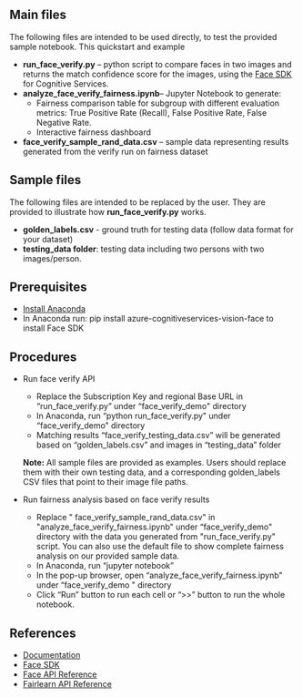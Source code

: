 ## Main files
The following files are intended to be used directly, to test the provided sample notebook. 
This quickstart and example 
* **run_face_verify.py** – python script to compare faces in two images and returns the match confidence score for the images, using the [Face SDK](https://docs.microsoft.com/en-us/python/api/azure-cognitiveservices-vision-face/?view=azure-python) for Cognitive Services.
* **analyze_face_verify_fairness.ipynb**– Jupyter Notebook to generate:
  * Fairness comparison table for subgroup with different evaluation metrics: True Positive Rate (Recall), False Positive Rate, False Negative Rate.
  * Interactive fairness dashboard
* **face_verify_sample_rand_data.csv** – sample data representing results generated from the verify run on fairness dataset

## Sample files
The following files are intended to be replaced by the user. They are provided to illustrate how **run_face_verify.py** works. 
*	**golden_labels.csv** - ground truth for testing data (follow data format for your dataset)
*	**testing_data folder**: testing data including two persons with two images/person. 

## Prerequisites
  - [Install Anaconda](https://docs.anaconda.com/anaconda/install/)
  - In Anaconda run: pip install azure-cognitiveservices-vision-face to install Face SDK
      
## Procedures 
* Run face verify API
  * Replace the Subscription Key and regional Base URL in “run_face_verify.py” under “face_verify_demo" directory
  * In Anaconda, run “python run_face_verify.py" under “face_verify_demo" directory
  * Matching results “face_verify_testing_data.csv” will be generated based on “golden_labels.csv” and images in “testing_data” folder

  **Note:** All sample files are provided as examples. Users should replace them with their own testing data, and a corresponding golden_labels CSV files that point to their image file paths. 
  
* Run fairness analysis based on face verify results
  * Replace " face_verify_sample_rand_data.csv" in "analyze_face_verify_fairness.ipynb" under “face_verify_demo" directory with the data you generated from "run_face_verify.py" script. You can also use the default file to show complete fairness analysis on our provided sample data. 
  * In Anaconda, run “jupyter notebook”
  * In the pop-up browser, open “analyze_face_verify_fairness.ipynb" under “face_verify_demo " directory
  * Click “Run” button to run each cell or “>>” button to run the whole notebook.





    
## References
  - [Documentation](https://docs.microsoft.com/en-us/azure/cognitive-services/face/)
  - [Face SDK](https://docs.microsoft.com/en-us/python/api/azure-cognitiveservices-vision-face/azure.cognitiveservices.vision.face?view=azure-python)
  - [Face API Reference](https://docs.microsoft.com/en-us/azure/cognitive-services/face/APIReference)
  - [Fairlearn API Reference](https://fairlearn.org/v0.7.0/api_reference/index.html)